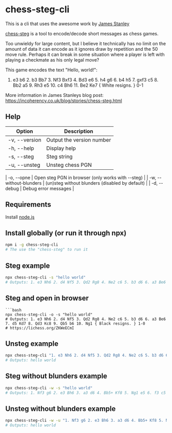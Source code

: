 # chess-steg-cli

This is a cli that uses the awesome work by [James Stanley](https://github.com/jes/chess-steg)

[chess-steg](https://github.com/jes/chess-steg) is a tool to encode/decode short messages as chess games.

Too unwieldy for large content, but I believe it technically has no limit on the amount of data
it can encode as it ignores draw by repetition and the 50 move rule. Perhaps it can break in some situation
where a player is left with playing a checkmate as his only legal move?

This game encodes the text "Hello, world!":

1. e3 b6 2. b3 Bb7 3. Nf3 Bxf3 4. Bd3 e6 5. h4 g6 6. b4 h5 7. gxf3 c5 8. Bb2 a5 9. Rh3 e5 10. c4 Bh6 11. Be2 Ke7 { White resigns. } 0-1

More information in James Stanleys blog post: https://incoherency.co.uk/blog/stories/chess-steg.html

## Help

| Option              | Description               |
| ------------------- | ------------------------- |
| -v, --version       | Output the version number |
| -h, --help          | Display help              |
| -s, --steg          | Steg string               |
| -u, --unsteg        | Unsteg chess PGN          |

| -o, --opne        | Open steg PGN in browser (only works with --steg) |
| -w, --without-blunders | (un)steg without blunders (disabled by default) |
| -d, --debug         | Debug error messages      |

## Requirements

Install [node.js](https://nodejs.org/en/)

## Install globally (or run it through npx)

```bash
npm i -g chess-steg-cli
# The use the "chess-steg" to run it
```

## Steg example

```bash
npx chess-steg-cli -s "hello world"
# Outputs: 1. e3 Nh6 2. d4 Nf5 3. Qd2 Rg8 4. Ne2 c6 5. b3 d6 6. a3 Be6 7. d5 Kd7 8. Qd3 Kc8 9. Qb5 b6 10. Ng1 { Black resigns. } 1-0
```

## Steg and open in browser

```      
```bash
npx chess-steg-cli -o -s "hello world"
# Outputs: 1. e3 Nh6 2. d4 Nf5 3. Qd2 Rg8 4. Ne2 c6 5. b3 d6 6. a3 Be6 7. d5 Kd7 8. Qd3 Kc8 9. Qb5 b6 10. Ng1 { Black resigns. } 1-0
# https://lichess.org/ZKWeECmI
```

## Unsteg example

```bash
npx chess-steg-cli "1. e3 Nh6 2. d4 Nf5 3. Qd2 Rg8 4. Ne2 c6 5. b3 d6 6. a3 Be6 7. d5 Kd7 8. Qd3 Kc8 9. Qb5 b6 10. Ng1 { Black resigns. } 1-0"
# Outputs: hello world
```

## Steg without blunders example
```bash
npx chess-steg-cli -w -s "hello world"
# Outputs: 1. Nf3 g6 2. e3 Bh6 3. a3 d6 4. Bb5+ Kf8 5. Ng1 e5 6. f3 c5 7. a4 Qc7 8. Kf2 a6 9. Bc4 Nc6 10. e4 Ke7 11. d3 Qd7 12. Ke1 Bg7 13. f4 Nb8 { White resigns. } 0-1
```

## Unsteg without blunders example 

```bash
npx chess-steg-cli -w -u "1. Nf3 g6 2. e3 Bh6 3. a3 d6 4. Bb5+ Kf8 5. Ng1 e5 6. f3 c5 7. a4 Qc7 8. Kf2 a6 9. Bc4 Nc6 10. e4 Ke7 11. d3 Qd7 12. Ke1 Bg7 13. f4 Nb8 { White resigns. } 0-1"
# Outputs: hello world
```
